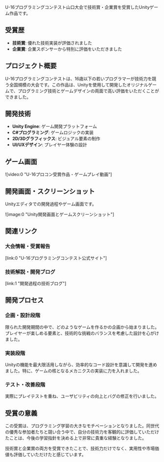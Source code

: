 U-16プログラミングコンテスト山口大会で技術賞・企業賞を受賞したUnityゲーム作品です。

## 受賞歴

- **技術賞**: 優れた技術実装が評価されました
- **企業賞**: 企業スポンサーから特別に評価をいただきました

## プロジェクト概要

U-16プログラミングコンテストは、16歳以下の若いプログラマーが技術力を競う全国規模の大会です。この作品は、Unityを使用して開発したオリジナルゲームで、プログラミング技術とゲームデザインの両面で高い評価をいただくことができました。

## 開発技術

- **Unity Engine**: ゲーム開発プラットフォーム
- **C#プログラミング**: ゲームロジックの実装
- **2D/3Dグラフィックス**: ビジュアル要素の制作
- **UI/UXデザイン**: プレイヤー体験の設計

## ゲーム画面

![video:0 "U-16プロコン受賞作品 - ゲームプレイ動画"]

## 開発画面・スクリーンショット

Unityエディタでの開発過程やゲーム画面です。

![image:0 "Unity開発画面とゲームスクリーンショット"]

## 関連リンク

### 大会情報・受賞報告

[link:0 "U-16プログラミングコンテスト公式サイト"]

### 技術解説・開発ブログ

[link:1 "開発過程の技術ブログ"]

## 開発プロセス

### 企画・設計段階

限られた開発期間の中で、どのようなゲームを作るかの企画から始まりました。プレイヤーが楽しめる要素と、技術的な挑戦のバランスを考慮した設計を心がけました。

### 実装段階

Unityの機能を最大限活用しながら、効率的なコード設計を意識して開発を進めました。特に、ゲームの核となるメカニクスの実装に力を入れました。

### テスト・改善段階

実際にプレイテストを重ね、ユーザビリティの向上とバグの修正を行いました。

## 受賞の意義

この受賞は、プログラミング学習の大きなモチベーションとなりました。同世代の優秀な参加者たちと競い合う中で、自分の技術力を客観的に評価していただけたことは、今後の学習指針を決める上で非常に貴重な経験となりました。

技術賞と企業賞の両方を受賞できたことで、技術力だけでなく、実用性や市場価値も評価していただけたと感じています。
